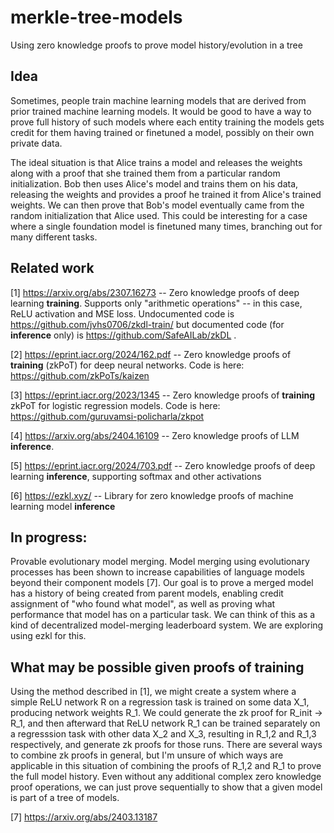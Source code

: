 # merkle-tree-models
Using zero knowledge proofs to prove model history/evolution in a tree

## Idea
Sometimes, people train machine learning models that are derived from prior trained machine learning models. It would be good to have a way to prove full history of such models where each entity training the models gets credit for them having trained or finetuned a model, possibly on their own private data.

The ideal situation is that Alice trains a model and releases the weights along with a proof that she trained them from a particular random initialization. Bob then uses Alice's model and trains them on his data, releasing the weights and provides a proof he trained it from Alice's trained weights. We can then prove that Bob's model eventually came from the random initialization that Alice used. This could be interesting for a case where a single foundation model is finetuned many times, branching out for many different tasks.

## Related work
[1] https://arxiv.org/abs/2307.16273 -- Zero knowledge proofs of deep learning **training**. Supports only "arithmetic operations" -- in this case, ReLU activation and MSE loss. Undocumented code is https://github.com/jvhs0706/zkdl-train/ but documented code (for **inference** only) is https://github.com/SafeAILab/zkDL .

[2] https://eprint.iacr.org/2024/162.pdf -- Zero knowledge proofs of **training** (zkPoT) for deep neural networks. Code is here: https://github.com/zkPoTs/kaizen

[3] https://eprint.iacr.org/2023/1345 -- Zero knowledge proofs of **training** zkPoT for logistic regression models. Code is here: https://github.com/guruvamsi-policharla/zkpot

[4] https://arxiv.org/abs/2404.16109 -- Zero knowledge proofs of LLM **inference**.

[5] https://eprint.iacr.org/2024/703.pdf -- Zero knowledge proofs of deep learning **inference**, supporting softmax and other activations

[6] https://ezkl.xyz/ -- Library for zero knowledge proofs of machine learning model **inference**


## In progress:
Provable evolutionary model merging. Model merging using evolutionary processes has been shown to increase capabilities of language models beyond their component models [7]. Our goal is to prove a merged model has a history of being created from parent models, enabling credit assignment of "who found what model", as well as proving what performance that model has on a particular task. We can think of this as a kind of decentralized model-merging leaderboard system. We are exploring using ezkl for this.

## What may be possible given proofs of training
Using the method described in [1], we might create a system where a simple ReLU network R on a regression task is trained on some data X_1, producing network weights R_1. We could generate the zk proof for R_init -> R_1, and then afterward that ReLU network R_1 can be trained separately on a regresssion task with other data X_2 and X_3, resulting in R_1,2 and R_1,3 respectively, and generate zk proofs for those runs. There are several ways to combine zk proofs in general, but I'm unsure of which ways are applicable in this situation of combining the proofs of R_1,2 and R_1 to prove the full model history. Even without any additional complex zero knowledge proof operations, we can just prove sequentially to show that a given model is part of a tree of models.

[7] https://arxiv.org/abs/2403.13187
